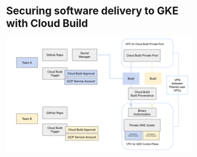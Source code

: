 # Securing software delivery to GKE with Cloud Build

![Cloud Build and GKE architecture](assets/architecture.png)
